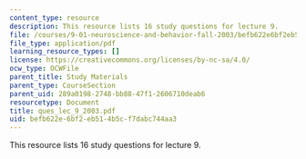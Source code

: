 ```yaml
---
content_type: resource
description: This resource lists 16 study questions for lecture 9.
file: /courses/9-01-neuroscience-and-behavior-fall-2003/befb622e6bf2eb514b5cf7dabc744aa3_ques_lec_9_2003.pdf
file_type: application/pdf
learning_resource_types: []
license: https://creativecommons.org/licenses/by-nc-sa/4.0/
ocw_type: OCWFile
parent_title: Study Materials
parent_type: CourseSection
parent_uid: 289a0198-2748-bb88-47f1-2606710deab6
resourcetype: Document
title: ques_lec_9_2003.pdf
uid: befb622e-6bf2-eb51-4b5c-f7dabc744aa3
---
```

This resource lists 16 study questions for lecture 9.